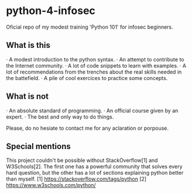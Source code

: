 # python-4-infosec
Oficial repo of my modest training 'Python 101' for infosec beginners.

## What is this
· A modest introduction to the python syntax.
· An attempt to contribute to the Internet community.
· A lot of code snippets to learn with examples.
· A lot of recommendations from the trenches about the real skills needed in the battefield.
· A pile of cool exercices to practice some concepts.

## What is not
· An absolute standard of programming.
· An official course given by an expert.
· The best and only way to do things.

Please, do no hesiate to contact me for any aclaration or porpouse.

## Special mentions
This project couldn't be possible without StackOverflow[1] and W3Schools[2]. The first one has a powerful community that solves every hard question, but the other has a lot of sections explaining python better than myself.
[1] https://stackoverflow.com/tags/python
[2] https://www.w3schools.com/python/
